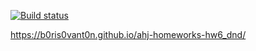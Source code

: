 [![Build status](https://ci.appveyor.com/api/projects/status/frlfo7udekyqptd5/branch/main?svg=true)](https://ci.appveyor.com/project/b0ris0vant0n/ahj-homeworks-hw6_dnd/branch/main)

https://b0ris0vant0n.github.io/ahj-homeworks-hw6_dnd/
